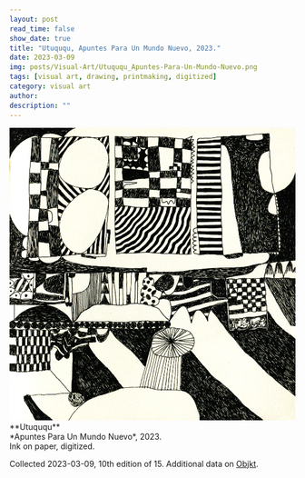 ```yaml
---
layout: post
read_time: false
show_date: true
title: "Utuququ, Apuntes Para Un Mundo Nuevo, 2023."
date: 2023-03-09
img: posts/Visual-Art/Utuququ_Apuntes-Para-Un-Mundo-Nuevo.png
tags: [visual art, drawing, printmaking, digitized]
category: visual art
author: 
description: ""
---
```


<img src='./assets/img/posts/Visual-Art/Utuququ_Apuntes-Para-Un-Mundo-Nuevo.png'>

<br>
**Utuququ**
<br>*Apuntes Para Un Mundo Nuevo*, 2023.
<br>Ink on paper, digitized.

 <div class="page-separator"></div>

Collected 2023-03-09, 10th edition of 15. Additional data on [Objkt](https://objkt.com/tokens/hicetnunc/811867).
